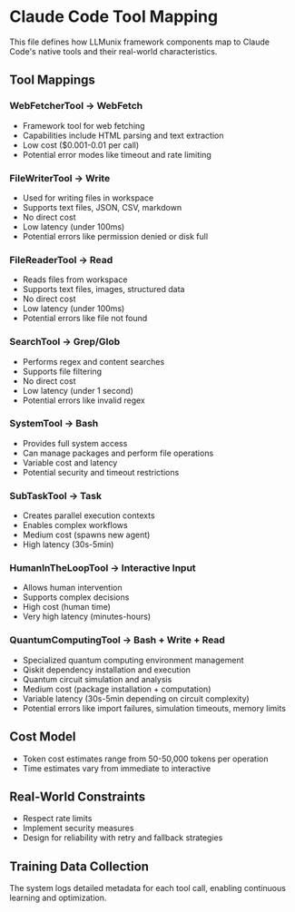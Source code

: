 # Claude Code Tool Mapping

This file defines how LLMunix framework components map to Claude Code's native tools and their real-world characteristics.

## Tool Mappings

### WebFetcherTool → WebFetch
- Framework tool for web fetching
- Capabilities include HTML parsing and text extraction
- Low cost ($0.001-0.01 per call)
- Potential error modes like timeout and rate limiting

### FileWriterTool → Write
- Used for writing files in workspace
- Supports text files, JSON, CSV, markdown
- No direct cost
- Low latency (under 100ms)
- Potential errors like permission denied or disk full

### FileReaderTool → Read
- Reads files from workspace
- Supports text files, images, structured data
- No direct cost
- Low latency (under 100ms)
- Potential errors like file not found

### SearchTool → Grep/Glob
- Performs regex and content searches
- Supports file filtering
- No direct cost
- Low latency (under 1 second)
- Potential errors like invalid regex

### SystemTool → Bash
- Provides full system access
- Can manage packages and perform file operations
- Variable cost and latency
- Potential security and timeout restrictions

### SubTaskTool → Task
- Creates parallel execution contexts
- Enables complex workflows
- Medium cost (spawns new agent)
- High latency (30s-5min)

### HumanInTheLoopTool → Interactive Input
- Allows human intervention
- Supports complex decisions
- High cost (human time)
- Very high latency (minutes-hours)

### QuantumComputingTool → Bash + Write + Read
- Specialized quantum computing environment management
- Qiskit dependency installation and execution
- Quantum circuit simulation and analysis
- Medium cost (package installation + computation)
- Variable latency (30s-5min depending on circuit complexity)
- Potential errors like import failures, simulation timeouts, memory limits

## Cost Model
- Token cost estimates range from 50-50,000 tokens per operation
- Time estimates vary from immediate to interactive

## Real-World Constraints
- Respect rate limits
- Implement security measures
- Design for reliability with retry and fallback strategies

## Training Data Collection
The system logs detailed metadata for each tool call, enabling continuous learning and optimization.